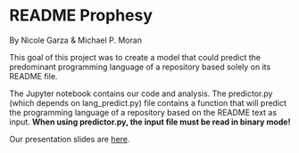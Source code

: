 # README Prophesy
By Nicole Garza & Michael P. Moran

This goal of this project was to create a model that could predict
the predominant programming language of a repository based solely on its
README file.

The Jupyter notebook contains our code and analysis. The predictor.py (which
depends on lang_predict.py) file contains a function that will predict
the programming language of a repository based on the README text as input.
**When using predictor.py, the input file must be read in binary mode!**

Our presentation slides are [here](https://docs.google.com/presentation/d/1K-gjVJIrpZKbCTfmjfqh3AUROFjLPfiPqW7j0b8dqis/edit?usp=sharing).